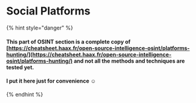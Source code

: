 # Social Platforms

{% hint style="danger" %}
#### This part of OSINT section is a complete copy of  [https://cheatsheet.haax.fr/open-source-intelligence-osint/platforms-hunting/](https://cheatsheet.haax.fr/open-source-intelligence-osint/platforms-hunting/) and not all the methods and techniques are tested yet.&#x20;

#### I put it here just for convenience :relaxed:
{% endhint %}
